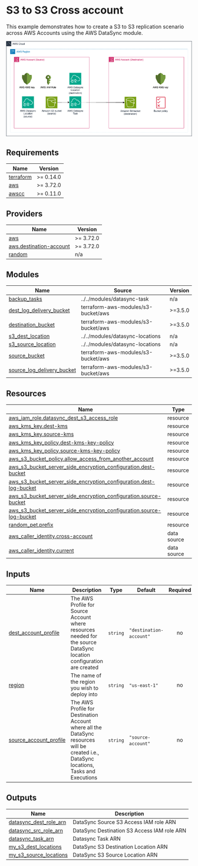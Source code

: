<!-- BEGIN_TF_DOCS -->
# S3 to S3 Cross account

This example demonstrates how to create a S3 to S3 replication scenario across AWS Accounts using the AWS DataSync module.

![AWS Datasync S3 to S3 Cross Account](./datasync-examples-cross-account.png)

## Requirements

| Name | Version |
|------|---------|
| <a name="requirement_terraform"></a> [terraform](#requirement\_terraform) | >= 0.14.0 |
| <a name="requirement_aws"></a> [aws](#requirement\_aws) | >= 3.72.0 |
| <a name="requirement_awscc"></a> [awscc](#requirement\_awscc) | >= 0.11.0 |

## Providers

| Name | Version |
|------|---------|
| <a name="provider_aws"></a> [aws](#provider\_aws) | >= 3.72.0 |
| <a name="provider_aws.destination-account"></a> [aws.destination-account](#provider\_aws.destination-account) | >= 3.72.0 |
| <a name="provider_random"></a> [random](#provider\_random) | n/a |

## Modules

| Name | Source | Version |
|------|--------|---------|
| <a name="module_backup_tasks"></a> [backup\_tasks](#module\_backup\_tasks) | ../../modules/datasync-task | n/a |
| <a name="module_dest_log_delivery_bucket"></a> [dest\_log\_delivery\_bucket](#module\_dest\_log\_delivery\_bucket) | terraform-aws-modules/s3-bucket/aws | >=3.5.0 |
| <a name="module_destination_bucket"></a> [destination\_bucket](#module\_destination\_bucket) | terraform-aws-modules/s3-bucket/aws | >=3.5.0 |
| <a name="module_s3_dest_location"></a> [s3\_dest\_location](#module\_s3\_dest\_location) | ../../modules/datasync-locations | n/a |
| <a name="module_s3_source_location"></a> [s3\_source\_location](#module\_s3\_source\_location) | ../../modules/datasync-locations | n/a |
| <a name="module_source_bucket"></a> [source\_bucket](#module\_source\_bucket) | terraform-aws-modules/s3-bucket/aws | >=3.5.0 |
| <a name="module_source_log_delivery_bucket"></a> [source\_log\_delivery\_bucket](#module\_source\_log\_delivery\_bucket) | terraform-aws-modules/s3-bucket/aws | >=3.5.0 |

## Resources

| Name | Type |
|------|------|
| [aws_iam_role.datasync_dest_s3_access_role](https://registry.terraform.io/providers/hashicorp/aws/latest/docs/resources/iam_role) | resource |
| [aws_kms_key.dest-kms](https://registry.terraform.io/providers/hashicorp/aws/latest/docs/resources/kms_key) | resource |
| [aws_kms_key.source-kms](https://registry.terraform.io/providers/hashicorp/aws/latest/docs/resources/kms_key) | resource |
| [aws_kms_key_policy.dest-kms-key-policy](https://registry.terraform.io/providers/hashicorp/aws/latest/docs/resources/kms_key_policy) | resource |
| [aws_kms_key_policy.source-kms-key-policy](https://registry.terraform.io/providers/hashicorp/aws/latest/docs/resources/kms_key_policy) | resource |
| [aws_s3_bucket_policy.allow_access_from_another_account](https://registry.terraform.io/providers/hashicorp/aws/latest/docs/resources/s3_bucket_policy) | resource |
| [aws_s3_bucket_server_side_encryption_configuration.dest-bucket](https://registry.terraform.io/providers/hashicorp/aws/latest/docs/resources/s3_bucket_server_side_encryption_configuration) | resource |
| [aws_s3_bucket_server_side_encryption_configuration.dest-log-bucket](https://registry.terraform.io/providers/hashicorp/aws/latest/docs/resources/s3_bucket_server_side_encryption_configuration) | resource |
| [aws_s3_bucket_server_side_encryption_configuration.source-bucket](https://registry.terraform.io/providers/hashicorp/aws/latest/docs/resources/s3_bucket_server_side_encryption_configuration) | resource |
| [aws_s3_bucket_server_side_encryption_configuration.source-log-bucket](https://registry.terraform.io/providers/hashicorp/aws/latest/docs/resources/s3_bucket_server_side_encryption_configuration) | resource |
| [random_pet.prefix](https://registry.terraform.io/providers/hashicorp/random/latest/docs/resources/pet) | resource |
| [aws_caller_identity.cross-account](https://registry.terraform.io/providers/hashicorp/aws/latest/docs/data-sources/caller_identity) | data source |
| [aws_caller_identity.current](https://registry.terraform.io/providers/hashicorp/aws/latest/docs/data-sources/caller_identity) | data source |

## Inputs

| Name | Description | Type | Default | Required |
|------|-------------|------|---------|:--------:|
| <a name="input_dest_account_profile"></a> [dest\_account\_profile](#input\_dest\_account\_profile) | The AWS Profile for Source Account where resources needed for the source DataSync location configuration are created | `string` | `"destination-account"` | no |
| <a name="input_region"></a> [region](#input\_region) | The name of the region you wish to deploy into | `string` | `"us-east-1"` | no |
| <a name="input_source_account_profile"></a> [source\_account\_profile](#input\_source\_account\_profile) | The AWS Profile for Destination Account where all the DataSync resources will be created i.e., DataSync locations, Tasks and Executions | `string` | `"source-account"` | no |

## Outputs

| Name | Description |
|------|-------------|
| <a name="output_datasync_dest_role_arn"></a> [datasync\_dest\_role\_arn](#output\_datasync\_dest\_role\_arn) | DataSync Source S3 Access IAM role ARN |
| <a name="output_datasync_src_role_arn"></a> [datasync\_src\_role\_arn](#output\_datasync\_src\_role\_arn) | DataSync Destination S3 Access IAM role ARN |
| <a name="output_datasync_task_arn"></a> [datasync\_task\_arn](#output\_datasync\_task\_arn) | Datasync Task ARN |
| <a name="output_my_s3_dest_locations"></a> [my\_s3\_dest\_locations](#output\_my\_s3\_dest\_locations) | DataSync S3 Destination Location ARN |
| <a name="output_my_s3_source_locations"></a> [my\_s3\_source\_locations](#output\_my\_s3\_source\_locations) | DataSync S3 Source Location ARN |
<!-- END_TF_DOCS -->